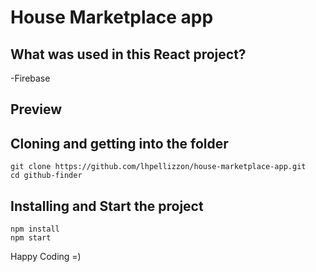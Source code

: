 # House Marketplace app

## What was used in this React project?

-Firebase

## Preview

## Cloning and getting into the folder

```
git clone https://github.com/lhpellizzon/house-marketplace-app.git
cd github-finder
```

## Installing and Start the project

```
npm install
npm start
```

Happy Coding =)
